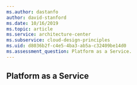 ```yaml
---
ms.author: dastanfo
author: david-stanford
ms.date: 10/16/2019
ms.topic: article
ms.service: architecture-center
ms.subservice: cloud-design-principles
ms.uid: d8036b2f-c4e5-4ba3-ab5a-c32409be14d0
ms.assessment_question: Platform as a Service.
---
```

## Platform as a Service


